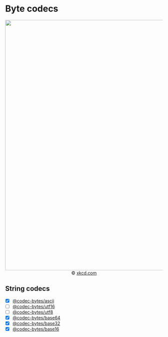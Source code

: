 # Byte codecs

<p align="center">
<a href="https://xkcd.com/841">
<img src="https://imgs.xkcd.com/comics/audiophiles.png" width="800">
</a><br/>
© <a href="https://xkcd.com">xkcd.com</a>
</p>


## String codecs

  - [x] [@codec-bytes/ascii](https://github.com/codec-bytes/ascii)
  - [ ] [@codec-bytes/utf16](https://github.com/codec-bytes/utf16)
  - [ ] [@codec-bytes/utf8](https://github.com/codec-bytes/utf8)
  - [x] [@codec-bytes/base64](https://github.com/codec-bytes/base64)
  - [x] [@codec-bytes/base32](https://github.com/codec-bytes/base32)
  - [x] [@codec-bytes/base16](https://github.com/codec-bytes/base16)
